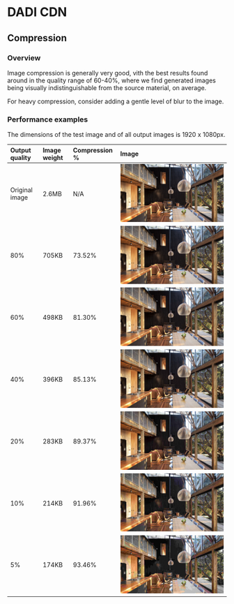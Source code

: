# DADI CDN

## Compression

### Overview

Image compression is generally very good, vith the best results found around in the quality range of 60-40%, where we find generated images being visually indistinguishable from the source material, on average.

For heavy compression, consider adding a gentle level of blur to the image.

### Performance examples

The dimensions of the test image and of all output images is 1920 x 1080px.

| Output quality | Image weight | Compression % | Image |
| :------------- | :----------- | :----------- | :---- |
| Original image | 2.6MB | N/A | ![Original image](../examples/original.jpg) |
| 80% | 705KB | 73.52% | ![80%](../assets/80pc.jpg) |
| 60% | 498KB | 81.30% | ![60%](../assets/60pc.jpg) |
| 40% | 396KB | 85.13% | ![40%](../assets/40pc.jpg) |
| 20% | 283KB | 89.37% | ![20%](../assets/20pc.jpg) |
| 10% | 214KB | 91.96% | ![10%](../assets/10pc.jpg) |
| 5% | 174KB | 93.46% | ![5%](../assets/5pc.jpg) |
